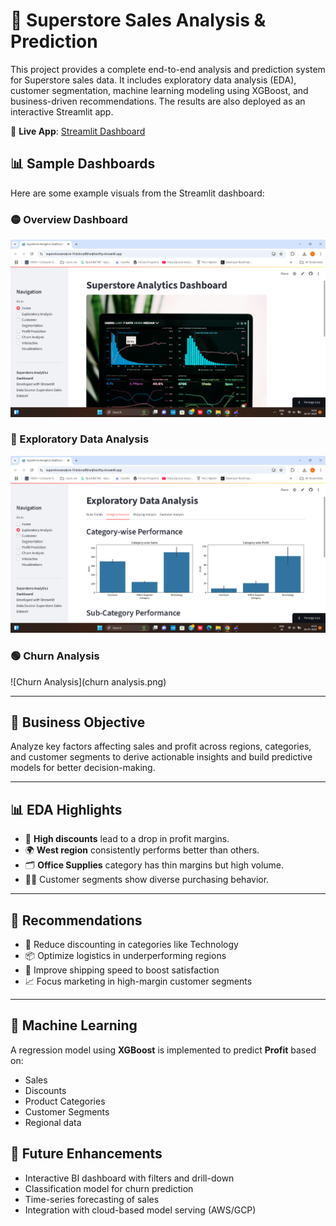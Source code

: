 # 🛒 Superstore Sales Analysis & Prediction

This project provides a complete end-to-end analysis and prediction system for Superstore sales data. It includes exploratory data analysis 
(EDA), customer segmentation, machine learning modeling using XGBoost, and business-driven recommendations. The results are also deployed as an 
interactive Streamlit app.

🔗 **Live App**: [Streamlit Dashboard](https://superstoreanalysis-f5dckrcxdfl2xnjtbe3ftp.streamlit.app/)

## 📊 Sample Dashboards

Here are some example visuals from the Streamlit dashboard:

### 🟡 Overview Dashboard
![Overview Dashboard](dashboard.png)

### 🔵 Exploratory Data Analysis
![ED Analysis](eda.png)

### 🟢 Churn Analysis
![Churn Analysis](churn analysis.png)


-------
## 📌 Business Objective

Analyze key factors affecting sales and profit across regions, categories, and customer segments to derive actionable insights and build 
predictive models for better decision-making.

-------
## 📊 EDA Highlights

- 💸 **High discounts** lead to a drop in profit margins.
- 🌍 **West region** consistently performs better than others.
- 🗂️ **Office Supplies** category has thin margins but high volume.
- 🧍‍♂️ Customer segments show diverse purchasing behavior.

-------
## 📌 Recommendations

- 🔻 Reduce discounting in categories like Technology
- 📦 Optimize logistics in underperforming regions
- 🚚 Improve shipping speed to boost satisfaction
- 📈 Focus marketing in high-margin customer segments

-------

## 🤖 Machine Learning

A regression model using **XGBoost** is implemented to predict **Profit** based on:

- Sales
- Discounts
- Product Categories
- Customer Segments
- Regional data


## 🔮 Future Enhancements

- Interactive BI dashboard with filters and drill-down
- Classification model for churn prediction
- Time-series forecasting of sales
- Integration with cloud-based model serving (AWS/GCP)

